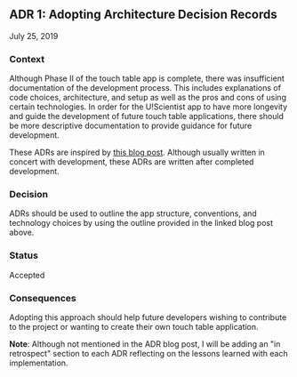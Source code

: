 ## ADR 1: Adopting Architecture Decision Records
July 25, 2019

### Context
Although Phase II of the touch table app is complete, there was insufficient documentation of the development process. This includes explanations of code choices, architecture, and setup as well as the pros and cons of using certain technologies. In order for the U!Scientist app to have more longevity and guide the development of future touch table applications, there should be more descriptive documentation to provide guidance for future development.

These ADRs are inspired by [this blog post](http://thinkrelevance.com/blog/2011/11/15/documenting-architecture-decisions). Although usually written in concert with development, these ADRs are written after completed development.

### Decision
ADRs should be used to outline the app structure, conventions, and technology choices by using the outline provided in the linked blog post above.

### Status
Accepted

### Consequences
Adopting this approach should help future developers wishing to contribute to the project or wanting to create their own touch table application.

**Note**: Although not mentioned in the ADR blog post, I will be adding an "in retrospect" section to each ADR reflecting on the lessons learned with each implementation.

